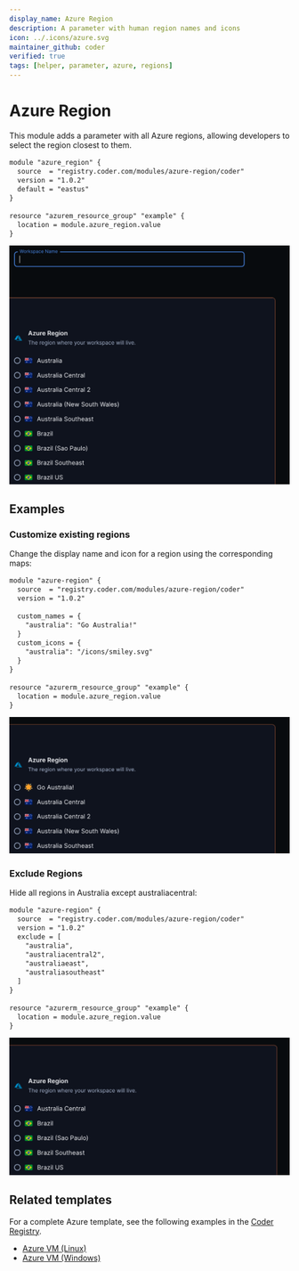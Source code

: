 ```yaml
---
display_name: Azure Region
description: A parameter with human region names and icons
icon: ../.icons/azure.svg
maintainer_github: coder
verified: true
tags: [helper, parameter, azure, regions]
---
```


# Azure Region

This module adds a parameter with all Azure regions, allowing developers to select the region closest to them.

```hcl
module "azure_region" {
  source  = "registry.coder.com/modules/azure-region/coder"
  version = "1.0.2"
  default = "eastus"
}

resource "azurem_resource_group" "example" {
  location = module.azure_region.value
}
```

![Azure Region Default](../.images/azure-default.png)

## Examples

### Customize existing regions

Change the display name and icon for a region using the corresponding maps:

```hcl
module "azure-region" {
  source  = "registry.coder.com/modules/azure-region/coder"
  version = "1.0.2"

  custom_names = {
    "australia": "Go Australia!"
  }
  custom_icons = {
    "australia": "/icons/smiley.svg"
  }
}

resource "azurerm_resource_group" "example" {
  location = module.azure_region.value
}
```

![Azure Region Custom](../.images/azure-custom.png)

### Exclude Regions

Hide all regions in Australia except australiacentral:

```hcl
module "azure-region" {
  source  = "registry.coder.com/modules/azure-region/coder"
  version = "1.0.2"
  exclude = [
    "australia",
    "australiacentral2",
    "australiaeast",
    "australiasoutheast"
  ]
}

resource "azurerm_resource_group" "example" {
  location = module.azure_region.value
}
```

![Azure Exclude](../.images/azure-exclude.png)

## Related templates

For a complete Azure template, see the following examples in the [Coder Registry](https://registry.coder.com/).

- [Azure VM (Linux)](https://registry.coder.com/templates/azure-linux)
- [Azure VM (Windows)](https://registry.coder.com/templates/azure-windows)

